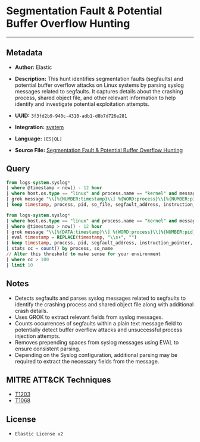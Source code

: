 # Segmentation Fault & Potential Buffer Overflow Hunting

---

## Metadata

- **Author:** Elastic
- **Description:** This hunt identifies segmentation faults (segfaults) and potential buffer overflow attacks on Linux systems by parsing syslog messages related to segfaults. It captures details about the crashing process, shared object file, and other relevant information to help identify and investigate potential exploitation attempts.

- **UUID:** `3f3fd2b9-940c-4310-adb1-d8b7d726e281`
- **Integration:** [system](https://docs.elastic.co/integrations/system)
- **Language:** `[ES|QL]`
- **Source File:** [Segmentation Fault & Potential Buffer Overflow Hunting](../queries/privilege_escalation_via_segmentation_fault_and_buffer_overflow.toml)

## Query

```sql
from logs-system.syslog*
| where @timestamp > now() - 12 hour
| where host.os.type == "linux" and process.name == "kernel" and message like "*segfault*"
| grok message "\\[%{NUMBER:timestamp}\\] %{WORD:process}\\[%{NUMBER:pid}\\]: segfault at %{BASE16NUM:segfault_address} ip %{BASE16NUM:instruction_pointer} sp %{BASE16NUM:stack_pointer} error %{NUMBER:error_code} in %{DATA:so_file}\\[%{BASE16NUM:so_base_address}\\+%{BASE16NUM:so_offset}\\]"
| keep timestamp, process, pid, so_file, segfault_address, instruction_pointer, stack_pointer, error_code, so_base_address, so_offset
```

```sql
from logs-system.syslog*
| where host.os.type == "linux" and process.name == "kernel" and message like "*segfault*"
| where @timestamp > now() - 12 hour
| grok message "\\[%{DATA:timestamp}\\] %{WORD:process}\\[%{NUMBER:pid}\\]: segfault at %{BASE16NUM:segfault_address} ip %{BASE16NUM:instruction_pointer} sp %{BASE16NUM:stack_pointer} error %{NUMBER:error_code} in %{DATA:so_name}\\[%{BASE16NUM:so_base_address}\\+%{BASE16NUM:so_offset}\\] likely on CPU %{NUMBER:cpu} \\(core %{NUMBER:core}, socket %{NUMBER:socket}\\)"
| eval timestamp = REPLACE(timestamp, "\\s+", "")
| keep timestamp, process, pid, segfault_address, instruction_pointer, stack_pointer, error_code, so_name, so_base_address, so_offset, cpu, core, socket
| stats cc = count() by process, so_name
// Alter this threshold to make sense for your environment
| where cc > 100
| limit 10
```

## Notes

- Detects segfaults and parses syslog messages related to segfaults to identify the crashing process and shared object file along with additional crash details.
- Uses GROK to extract relevant fields from syslog messages.
- Counts occurrences of segfaults within a plain text message field to potentially detect buffer overflow attacks and unsuccessful process injection attempts.
- Removes prepending spaces from syslog messages using EVAL to ensure consistent parsing.
- Depending on the Syslog configuration, additional parsing may be required to extract the necessary fields from the message.

## MITRE ATT&CK Techniques

- [T1203](https://attack.mitre.org/techniques/T1203)
- [T1068](https://attack.mitre.org/techniques/T1068)

## License

- `Elastic License v2`
